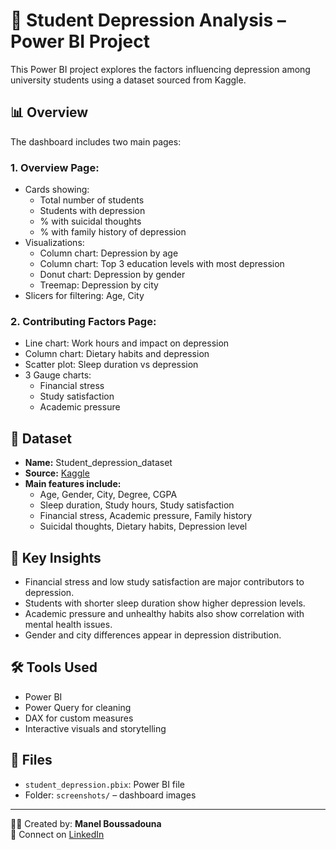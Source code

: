 # 🧠 Student Depression Analysis – Power BI Project

This Power BI project explores the factors influencing depression among university students using a dataset sourced from Kaggle.

## 📊 Overview

The dashboard includes two main pages:

### 1. Overview Page:
- Cards showing:
  - Total number of students
  - Students with depression
  - % with suicidal thoughts
  - % with family history of depression
- Visualizations:
  - Column chart: Depression by age
  - Column chart: Top 3 education levels with most depression
  - Donut chart: Depression by gender
  - Treemap: Depression by city
- Slicers for filtering: Age, City

### 2. Contributing Factors Page:
- Line chart: Work hours and impact on depression
- Column chart: Dietary habits and depression
- Scatter plot: Sleep duration vs depression
- 3 Gauge charts:
  - Financial stress
  - Study satisfaction
  - Academic pressure

## 📁 Dataset

- **Name:** Student_depression_dataset  
- **Source:** [Kaggle](https://www.kaggle.com)  
- **Main features include:**  
  - Age, Gender, City, Degree, CGPA  
  - Sleep duration, Study hours, Study satisfaction  
  - Financial stress, Academic pressure, Family history  
  - Suicidal thoughts, Dietary habits, Depression level

## 🧠 Key Insights

- Financial stress and low study satisfaction are major contributors to depression.
- Students with shorter sleep duration show higher depression levels.
- Academic pressure and unhealthy habits also show correlation with mental health issues.
- Gender and city differences appear in depression distribution.

## 🛠️ Tools Used

- Power BI  
- Power Query for cleaning  
- DAX for custom measures  
- Interactive visuals and storytelling

## 📂 Files

- `student_depression.pbix`: Power BI file  
- Folder: `screenshots/` – dashboard images  

---

👩‍💻 Created by: **Manel Boussadouna**  
🔗 Connect on [LinkedIn](https://www.linkedin.com/in/manel-boussadouna/)  
